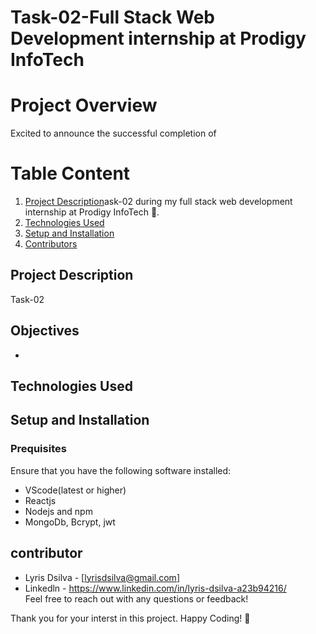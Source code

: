# Task-02-Full Stack Web Development internship at Prodigy InfoTech 

# Project Overview
Excited to announce the successful completion of 

# Table Content
1. [Project Description](#project-description)ask-02 during my full stack web development internship at Prodigy InfoTech 🚀. 
2. [Technologies Used](#technologies-used)
3. [Setup and Installation](#setup-and-installation)
4. [Contributors](#contributors)

## Project Description
Task-02 


## Objectives
* 

## Technologies Used



## Setup and Installation
### Prequisites
Ensure that you have the following software installed:
* VScode(latest or higher)
* Reactjs
* Nodejs and npm
* MongoDb, Bcrypt, jwt

## contributor
* Lyris Dsilva - [lyrisdsilva@gmail.com]
* Linkedln - https://www.linkedin.com/in/lyris-dsilva-a23b94216/  
Feel free to reach out with any questions or feedback!


Thank you for your interst in this project.
Happy Coding! 🥳
